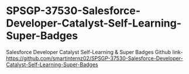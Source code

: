 # SPSGP-37530-Salesforce-Developer-Catalyst-Self-Learning-Super-Badges
Salesforce Developer Catalyst Self-Learning &amp; Super Badges
Github link- https://github.com/smartinternz02/SPSGP-37530-Salesforce-Developer-Catalyst-Self-Learning-Super-Badges
